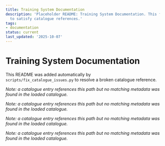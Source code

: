 ```yaml
---
title: Training System Documentation
description: 'Placeholder README: Training System Documentation. This file was auto-generated
  to satisfy catalogue references.'
tags:
- documentation
status: current
last_updated: '2025-10-07'
---
```


# Training System Documentation

This README was added automatically by `scripts/fix_catalogue_issues.py` to resolve a broken catalogue reference.


*Note: a catalogue entry references this path but no matching metadata was found in the loaded catalogue.*



*Note: a catalogue entry references this path but no matching metadata was found in the loaded catalogue.*



*Note: a catalogue entry references this path but no matching metadata was found in the loaded catalogue.*



*Note: a catalogue entry references this path but no matching metadata was found in the loaded catalogue.*
